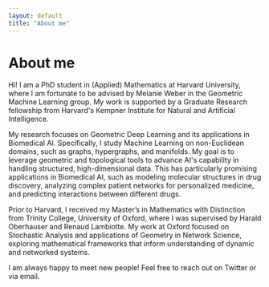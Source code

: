 ```yaml
---
layout: default
title: "About me"
---
```


# About me

Hi! I am a PhD student in (Applied) Mathematics at Harvard University, where I am fortunate to be advised by Melanie Weber in the Geometric Machine Learning group. My work is supported by a Graduate Research fellowship from Harvard's Kempner Institute for Natural and Artificial Intelligence.

My research focuses on Geometric Deep Learning and its applications in Biomedical AI. Specifically, I study Machine Learning on non-Euclidean domains, such as graphs, hypergraphs, and manifolds. My goal is to leverage geometric and topological tools to advance AI's capability in handling structured, high-dimensional data. This has particularly promising applications in Biomedical AI, such as modeling molecular structures in drug discovery, analyzing complex patient networks for personalized medicine, and predicting interactions between different drugs.

Prior to Harvard, I received my Master’s in Mathematics with Distinction from Trinity College, University of Oxford, where I was supervised by Harald Oberhauser and Renaud Lambiotte. My work at Oxford focused on Stochastic Analysis and applications of Geometry in Network Science, exploring mathematical frameworks that inform understanding of dynamic and networked systems.

I am always happy to meet new people! Feel free to reach out on Twitter or via email.

